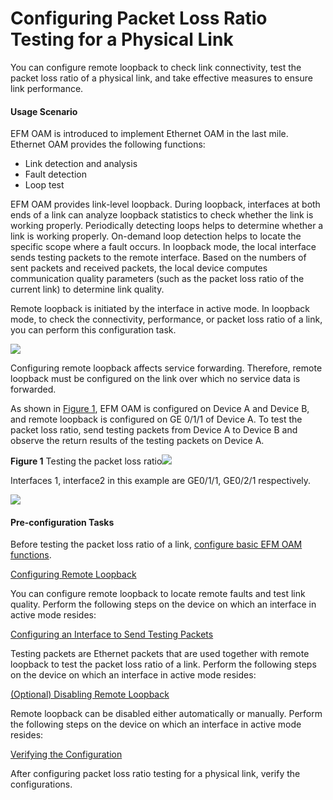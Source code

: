 Configuring Packet Loss Ratio Testing for a Physical Link
=========================================================

You can configure remote loopback to check link connectivity, test the packet loss ratio of a physical link, and take effective measures to ensure link performance.

#### Usage Scenario

EFM OAM is introduced to implement Ethernet OAM in the last mile. Ethernet OAM provides the following functions:

* Link detection and analysis
* Fault detection
* Loop test

EFM OAM provides link-level loopback. During loopback, interfaces at both ends of a link can analyze loopback statistics to check whether the link is working properly. Periodically detecting loops helps to determine whether a link is working properly. On-demand loop detection helps to locate the specific scope where a fault occurs. In loopback mode, the local interface sends testing packets to the remote interface. Based on the numbers of sent packets and received packets, the local device computes communication quality parameters (such as the packet loss ratio of the current link) to determine link quality.

Remote loopback is initiated by the interface in active mode. In loopback mode, to check the connectivity, performance, or packet loss ratio of a link, you can perform this configuration task.

![](../../../../public_sys-resources/notice_3.0-en-us.png) 

Configuring remote loopback affects service forwarding. Therefore, remote loopback must be configured on the link over which no service data is forwarded.

As shown in [Figure 1](#EN-US_TASK_0172362013__fig_dc_vrp_efm_cfg_201701), EFM OAM is configured on Device A and Device B, and remote loopback is configured on GE 0/1/1 of Device A. To test the packet loss ratio, send testing packets from Device A to Device B and observe the return results of the testing packets on Device A.

**Figure 1** Testing the packet loss ratio![](../../../../public_sys-resources/note_3.0-en-us.png) 

Interfaces 1, interface2 in this example are GE0/1/1, GE0/2/1 respectively.


  
![](images/fig_dc_vrp_efm_cfg_201701.png)  


#### Pre-configuration Tasks

Before testing the packet loss ratio of a link, [configure basic EFM OAM functions](dc_vrp_efm_cfg_2003.html).


[Configuring Remote Loopback](../../../../software/nev8r10_vrpv8r16/user/vrp/dc_vrp_efm_cfg_2018.html)

You can configure remote loopback to locate remote faults and test link quality. Perform the following steps on the device on which an interface in active mode resides:

[Configuring an Interface to Send Testing Packets](../../../../software/nev8r10_vrpv8r16/user/vrp/dc_vrp_efm_cfg_2019.html)

Testing packets are Ethernet packets that are used together with remote loopback to test the packet loss ratio of a link. Perform the following steps on the device on which an interface in active mode resides:

[(Optional) Disabling Remote Loopback](../../../../software/nev8r10_vrpv8r16/user/vrp/dc_vrp_efm_cfg_2021.html)

Remote loopback can be disabled either automatically or manually. Perform the following steps on the device on which an interface in active mode resides:

[Verifying the Configuration](../../../../software/nev8r10_vrpv8r16/user/vrp/dc_vrp_efm_cfg_2022.html)

After configuring packet loss ratio testing for a physical link, verify the configurations.